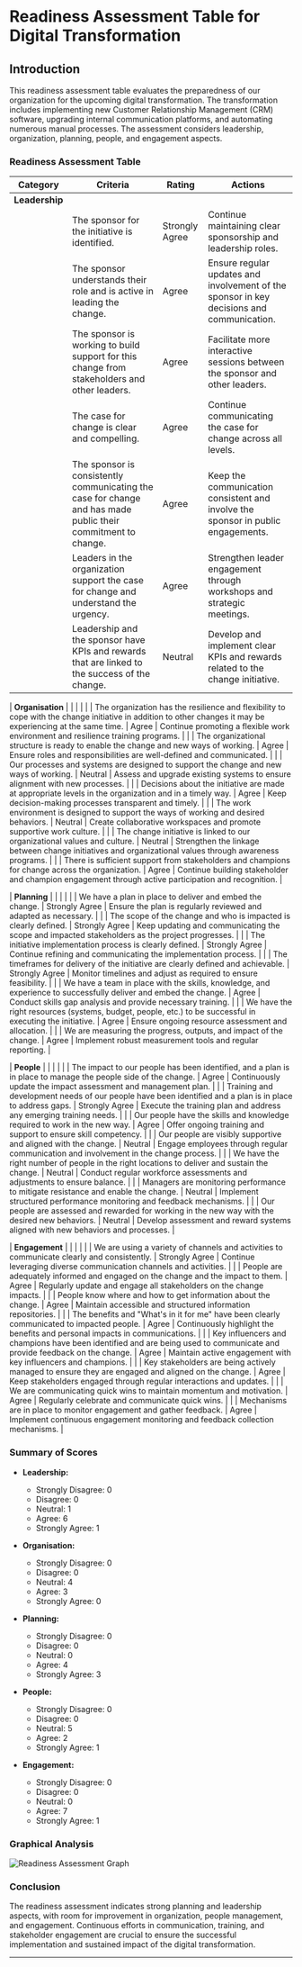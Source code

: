 
# Readiness Assessment Table for Digital Transformation

## Introduction
This readiness assessment table evaluates the preparedness of our organization for the upcoming digital transformation. The transformation includes implementing new Customer Relationship Management (CRM) software, upgrading internal communication platforms, and automating numerous manual processes. The assessment considers leadership, organization, planning, people, and engagement aspects.

### Readiness Assessment Table

| **Category**       | **Criteria**                                                                                                  | **Rating**       | **Actions**                                                                                         |
|--------------------|---------------------------------------------------------------------------------------------------------------|------------------|------------------------------------------------------------------------------------------------------|
| **Leadership**     |                                                                                                               |                  |                                                                                                      |
|                    | The sponsor for the initiative is identified.                                                                 | Strongly Agree   | Continue maintaining clear sponsorship and leadership roles.                                         |
|                    | The sponsor understands their role and is active in leading the change.                                       | Agree            | Ensure regular updates and involvement of the sponsor in key decisions and communication.            |
|                    | The sponsor is working to build support for this change from stakeholders and other leaders.                   | Agree            | Facilitate more interactive sessions between the sponsor and other leaders.                          |
|                    | The case for change is clear and compelling.                                                                  | Agree            | Continue communicating the case for change across all levels.                                        |
|                    | The sponsor is consistently communicating the case for change and has made public their commitment to change. | Agree            | Keep the communication consistent and involve the sponsor in public engagements.                     |
|                    | Leaders in the organization support the case for change and understand the urgency.                           | Agree            | Strengthen leader engagement through workshops and strategic meetings.                               |
|                    | Leadership and the sponsor have KPIs and rewards that are linked to the success of the change.                 | Neutral          | Develop and implement clear KPIs and rewards related to the change initiative.                       |

| **Organisation**   |                                                                                                               |                  |                                                                                                      |
|                    | The organization has the resilience and flexibility to cope with the change initiative in addition to other changes it may be experiencing at the same time. | Agree            | Continue promoting a flexible work environment and resilience training programs.                    |
|                    | The organizational structure is ready to enable the change and new ways of working.                            | Agree            | Ensure roles and responsibilities are well-defined and communicated.                                 |
|                    | Our processes and systems are designed to support the change and new ways of working.                          | Neutral          | Assess and upgrade existing systems to ensure alignment with new processes.                           |
|                    | Decisions about the initiative are made at appropriate levels in the organization and in a timely way.         | Agree            | Keep decision-making processes transparent and timely.                                               |
|                    | The work environment is designed to support the ways of working and desired behaviors.                         | Neutral          | Create collaborative workspaces and promote supportive work culture.                                 |
|                    | The change initiative is linked to our organizational values and culture.                                      | Neutral          | Strengthen the linkage between change initiatives and organizational values through awareness programs. |
|                    | There is sufficient support from stakeholders and champions for change across the organization.                | Agree            | Continue building stakeholder and champion engagement through active participation and recognition.   |

| **Planning**       |                                                                                                               |                  |                                                                                                      |
|                    | We have a plan in place to deliver and embed the change.                                                       | Strongly Agree   | Ensure the plan is regularly reviewed and adapted as necessary.                                      |
|                    | The scope of the change and who is impacted is clearly defined.                                                | Strongly Agree   | Keep updating and communicating the scope and impacted stakeholders as the project progresses.       |
|                    | The initiative implementation process is clearly defined.                                                      | Strongly Agree   | Continue refining and communicating the implementation process.                                      |
|                    | The timeframes for delivery of the initiative are clearly defined and achievable.                              | Strongly Agree   | Monitor timelines and adjust as required to ensure feasibility.                                      |
|                    | We have a team in place with the skills, knowledge, and experience to successfully deliver and embed the change. | Agree            | Conduct skills gap analysis and provide necessary training.                                          |
|                    | We have the right resources (systems, budget, people, etc.) to be successful in executing the initiative.       | Agree            | Ensure ongoing resource assessment and allocation.                                                   |
|                    | We are measuring the progress, outputs, and impact of the change.                                              | Agree            | Implement robust measurement tools and regular reporting.                                            |

| **People**         |                                                                                                               |                  |                                                                                                      |
|                    | The impact to our people has been identified, and a plan is in place to manage the people side of the change.  | Agree            | Continuously update the impact assessment and management plan.                                        |
|                    | Training and development needs of our people have been identified and a plan is in place to address gaps.      | Strongly Agree   | Execute the training plan and address any emerging training needs.                                   |
|                    | Our people have the skills and knowledge required to work in the new way.                                      | Agree            | Offer ongoing training and support to ensure skill competency.                                       |
|                    | Our people are visibly supportive and aligned with the change.                                                 | Neutral          | Engage employees through regular communication and involvement in the change process.                |
|                    | We have the right number of people in the right locations to deliver and sustain the change.                    | Neutral          | Conduct regular workforce assessments and adjustments to ensure balance.                             |
|                    | Managers are monitoring performance to mitigate resistance and enable the change.                              | Neutral          | Implement structured performance monitoring and feedback mechanisms.                                 |
|                    | Our people are assessed and rewarded for working in the new way with the desired new behaviors.                 | Neutral          | Develop assessment and reward systems aligned with new behaviors and processes.                      |

| **Engagement**     |                                                                                                               |                  |                                                                                                      |
|                    | We are using a variety of channels and activities to communicate clearly and consistently.                     | Strongly Agree   | Continue leveraging diverse communication channels and activities.                                   |
|                    | People are adequately informed and engaged on the change and the impact to them.                               | Agree            | Regularly update and engage all stakeholders on the change impacts.                                  |
|                    | People know where and how to get information about the change.                                                 | Agree            | Maintain accessible and structured information repositories.                                         |
|                    | The benefits and "What's in it for me" have been clearly communicated to impacted people.                      | Agree            | Continuously highlight the benefits and personal impacts in communications.                          |
|                    | Key influencers and champions have been identified and are being used to communicate and provide feedback on the change. | Agree            | Maintain active engagement with key influencers and champions.                                       |
|                    | Key stakeholders are being actively managed to ensure they are engaged and aligned on the change.              | Agree            | Keep stakeholders engaged through regular interactions and updates.                                  |
|                    | We are communicating quick wins to maintain momentum and motivation.                                           | Agree            | Regularly celebrate and communicate quick wins.                                                     |
|                    | Mechanisms are in place to monitor engagement and gather feedback.                                             | Agree            | Implement continuous engagement monitoring and feedback collection mechanisms.                       |

### Summary of Scores
- **Leadership:** 
  - Strongly Disagree: 0
  - Disagree: 0
  - Neutral: 1
  - Agree: 6
  - Strongly Agree: 1

- **Organisation:** 
  - Strongly Disagree: 0
  - Disagree: 0
  - Neutral: 4
  - Agree: 3
  - Strongly Agree: 0

- **Planning:** 
  - Strongly Disagree: 0
  - Disagree: 0
  - Neutral: 0
  - Agree: 4
  - Strongly Agree: 3

- **People:** 
  - Strongly Disagree: 0
  - Disagree: 0
  - Neutral: 5
  - Agree: 2
  - Strongly Agree: 1

- **Engagement:** 
  - Strongly Disagree: 0
  - Disagree: 0
  - Neutral: 0
  - Agree: 7
  - Strongly Agree: 1

### Graphical Analysis
![Readiness Assessment Graph](https://via.placeholder.com/800x400)

### Conclusion
The readiness assessment indicates strong planning and leadership aspects, with room for improvement in organization, people management, and engagement. Continuous efforts in communication, training, and stakeholder engagement are crucial to ensure the successful implementation and sustained impact of the digital transformation.

--- 
```
